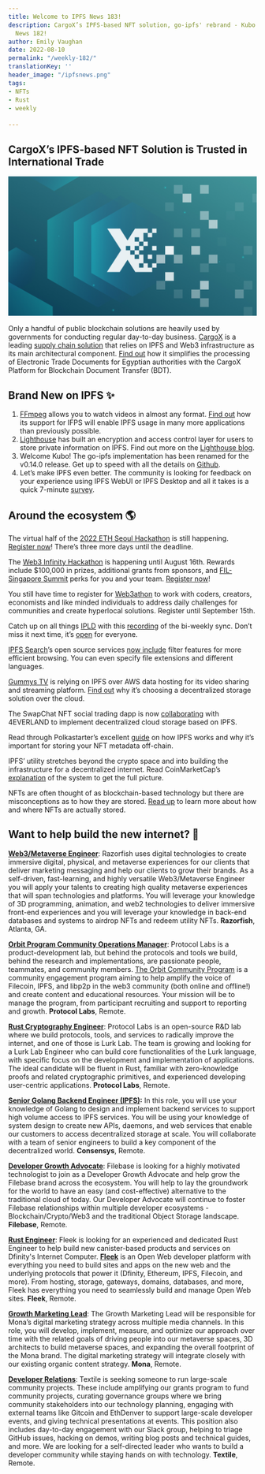 ```yaml
---
title: Welcome to IPFS News 183!
description: CargoX’s IPFS-based NFT solution, go-ipfs' rebrand - Kubo & more in IPFS
  News 182!
author: Emily Vaughan
date: 2022-08-10
permalink: "/weekly-182/"
translationKey: ''
header_image: "/ipfsnews.png"
tags:
- NFTs
- Rust
- weekly

---
```

## **CargoX’s IPFS-based NFT Solution is Trusted in International Trade** 

![](../assets/180673629-deccc8fc-35d9-49ba-964c-b16d281d05fa.jpg)

Only a handful of public blockchain solutions are heavily used by governments for conducting regular day-to-day business. [CargoX](https://cargox.io/) is a leading [supply chain solution](https://cargox.io/press-releases/full/blockchain-blockbuster-egyptian-government-cargox/) that relies on IPFS and Web3 infrastructure as its main architectural component. [Find out](https://blog.ipfs.tech/2022-08/03-ecosystem-highlight-cargox/) how it simplifies the processing of Electronic Trade Documents for Egyptian authorities with the CargoX Platform for Blockchain Document Transfer (BDT).

## **Brand New on IPFS ✨**

1. [FFmpeg](https://ffmpeg.org/) allows you to watch videos in almost any format. [Find out](https://blog.ipfs.tech/2022-08-01-ipfs-and-ffmpeg/) how its support for IFPS will enable IPFS usage in many more applications than previously possible.
2. [Lighthouse](https://www.lighthouse.storage/) has built an encryption and access control layer for users to store private information on IPFS. Find out more on the [Lighthouse blog](https://www.lighthouse.storage/view-blog/6/Encryption-and-Access-Control-for-Web3-using-Lighthouse).
3. Welcome Kubo! The go-ipfs implementation has been renamed for the v0.14.0 release. Get up to speed with all the details on [Github](https://github.com/ipfs/kubo/releases/tag/v0.14.0).
4. Let’s make IPFS even better. The community is looking for feedback on your experience using IPFS WebUI or IPFS Desktop and all it takes is a quick 7-minute [survey](https://cryl27xbs16.typeform.com/to/VFVQeYqe?typeform-source=discuss.ipfs.tech).

## **Around the ecosystem 🌎**

The virtual half of the [2022 ETH Seoul Hackathon](https://2022.ethseoul.org/) is still happening. [Register now](https://eth-seoul.devpost.com/)! There’s three more days until the deadline.

The [Web3 Infinity Hackathon](https://hackathon.fil-singapore.io/) is happening until August 16th. Rewards include $100,000 in prizes, additional grants from sponsors, and [FIL-Singapore Summit](https://fil-singapore.io/) perks for you and your team. [Register now](https://web3infinityhackathon.devpost.com/)!

You still have time to register for [Web3athon](https://web3athon.xyz/) to work with coders, creators, economists and like minded individuals to address daily challenges for communities and create hyperlocal solutions. Register until September 15th.

Catch up on all things [IPLD](https://ipld.io/) with this [recording](https://www.youtube.com/watch?v=4D6cXFk1T8Q) of the bi-weekly sync. Don’t miss it next time, it’s [open](https://github.com/ipld/team-mgmt) for everyone.

[IPFS Search](https://ipfs-search.com/#/)’s open source services [now include](https://twitter.com/SearchIpfs/status/1556636574904885249?s=20&t=j22QmUs_q1Zac4tinFdg0A) filter features for more efficient browsing. You can even specify file extensions and different languages.

[Gummys TV](https://www.gummys.io/) is relying on IPFS over AWS data hosting for its video sharing and streaming platform. [Find out](https://gummys.medium.com/how-gummys-avoids-the-dangers-of-centralized-clouds-with-ifps-20de8fd9b9f9) why it’s choosing a decentralized storage solution over the cloud.

The SwapChat NFT social trading dapp is now [collaborating](https://twitter.com/SwapChatNFT/status/1554408080242515968?s=20&t=j22QmUs_q1Zac4tinFdg0A) with 4EVERLAND to implement decentralized cloud storage based on IPFS.

Read through Polkastarter’s excellent [guide](https://blog.polkastarter.com/wheres-your-nft/?utm_campaign=learn-with-polkastarter&utm_source=twitter&utm_medium=twitter&utm_content=nft-metadata) on how IPFS works and why it’s important for storing your NFT metadata off-chain.

IPFS’ utility stretches beyond the crypto space and into building the infrastructure for a decentralized internet. Read CoinMarketCap’s [explanation](https://coinmarketcap.com/alexandria/article/what-is-ipfs) of the system to get the full picture.

NFTs are often thought of as blockchain-based technology but there are misconceptions as to how they are stored. [Read up](https://cointelegraph.com/news/nonfungible-tokens-don-t-live-on-the-blockchain-experts-say) to learn more about how and where NFTs are actually stored.

## **Want to help build the new internet? 💼**

[**Web3/Metaverse Engineer**](https://www.indeed.com/viewjob?t=Metaverse+Engineer&c=Razorfish&l=Atlanta,+GA&jk=95d0ad06b9beaadc&rtk=1g6putm30iquu800&from=rss): Razorfish uses digital technologies to create immersive digital, physical, and metaverse experiences for our clients that deliver marketing messaging and help our clients to grow their brands. As a self-driven, fast-learning, and highly versatile Web3/Metaverse Engineer you will apply your talents to creating high quality metaverse experiences that will span technologies and platforms. You will leverage your knowledge of 3D programming, animation, and web2 technologies to deliver immersive front-end experiences and you will leverage your knowledge in back-end databases and systems to airdrop NFTs and redeem utility NFTs. **Razorfish**, Atlanta, GA.

[**Orbit Program Community Operations Manager**](https://boards.greenhouse.io/protocollabs/jobs/4373379004): Protocol Labs is a product-development lab, but behind the protocols and tools we build, behind the research and implementations, are passionate people, teammates, and community members. [The Orbit Community Program](https://orbitcommunity.filecoin.io/) is a community engagement program aiming to help amplify the voice of Filecoin, IPFS, and libp2p in the web3 community (both online and offline!) and create content and educational resources. Your mission will be to manage the program, from participant recruiting and support to reporting and growth. **Protocol Labs**, Remote.

[**Rust Cryptography Engineer**](https://boards.greenhouse.io/protocollabs/jobs/4616824004): Protocol Labs is an open-source R&D lab where we build protocols, tools, and services to radically improve the internet, and one of those is Lurk Lab. The team is growing and looking for a Lurk Lab Engineer who can build core functionalities of the Lurk language, with specific focus on the development and implementation of applications. The ideal candidate will be fluent in Rust, familiar with zero-knowledge proofs and related cryptographic primitives, and experienced developing user-centric applications. **Protocol Labs**, Remote.

[**Senior Golang Backend Engineer (IPFS)**](https://consensys.net/open-roles/gh_jid?gh_jid=4322032)**:** In this role, you will use your knowledge of Golang to design and implement backend services to support high volume access to IPFS services. You will be using your knowledge of system design to create new APIs, daemons, and web services that enable our customers to access decentralized storage at scale. You will collaborate with a team of senior engineers to build a key component of the decentralized world. **Consensys**, Remote.

[**Developer Growth Advocate**](https://jobs.filebase.com/20702): Filebase is looking for a highly motivated technologist to join as a Developer Growth Advocate and help grow the Filebase brand across the ecosystem. You will help to lay the groundwork for the world to have an easy (and cost-effective) alternative to the traditional cloud of today. Our Developer Advocate will continue to foster Filebase relationships within multiple developer ecosystems - Blockchain/Crypto/Web3 and the traditional Object Storage landscape. **Filebase**, Remote.

[**Rust Engineer**](https://angel.co/company/fleekhq/jobs/1505997-rust-engineer-remote): Fleek is looking for an experienced and dedicated Rust Engineer to help build new canister-based products and services on Dfinity's Internet Computer. [**Fleek**](https://fleek.co/) is an Open Web developer platform with everything you need to build sites and apps on the new web and the underlying protocols that power it (Dfinity, Ethereum, IPFS, Filecoin, and more). From hosting, storage, gateways, domains, databases, and more, Fleek has everything you need to seamlessly build and manage Open Web sites. **Fleek**, Remote.

[**Growth Marketing Lead**](https://jobs.lever.co/MoNA/2f653ef6-c3da-4e0f-ba3c-1f294d24ece3): The Growth Marketing Lead will be responsible for Mona’s digital marketing strategy across multiple media channels. In this role, you will develop, implement, measure, and optimize our approach over time with the related goals of driving people into our metaverse spaces, 3D architects to build metaverse spaces, and expanding the overall footprint of the Mona brand. The digital marketing strategy will integrate closely with our existing organic content strategy. **Mona**, Remote.

[**Developer Relations**](https://boards.greenhouse.io/textileio/jobs/4075619004): Textile is seeking someone to run large-scale community projects. These include amplifying our grants program to fund community projects, curating governance groups where we bring community stakeholders into our technology planning, engaging with external teams like Gitcoin and EthDenver to support large-scale developer events, and giving technical presentations at events. This position also includes day-to-day engagement with our Slack group, helping to triage GitHub issues, hacking on demos, writing blog posts and technical guides, and more. We are looking for a self-directed leader who wants to build a developer community while staying hands on with technology. **Textile**, Remote.